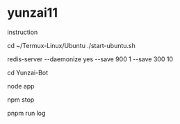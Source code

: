 # yunzai11

instruction



 cd ~/Termux-Linux/Ubuntu
./start-ubuntu.sh


redis-server --daemonize yes --save 900 1 --save 300 10


cd Yunzai-Bot


node app


npm stop


pnpm run log


